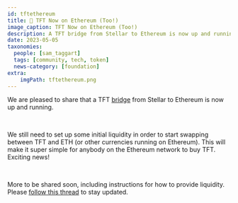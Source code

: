 ```yaml
---
id: tftethereum
title: 🔑 TFT Now on Ethereum (Too!)
image_caption: TFT Now on Ethereum (Too!)
description: A TFT bridge from Stellar to Ethereum is now up and running!
date: 2023-05-05
taxonomies:
  people: [sam_taggart]
  tags: [community, tech, token]
  news-category: [foundation]
extra:
    imgPath: tftethereum.png
---
```


We are pleased to share that a TFT [bridge](https://bridge.eth.threefold.io/) from Stellar to Ethereum is now up and running.

<br/>

We still need to set up some initial liquidity in order to start swapping between TFT and ETH (or other currencies running on Ethereum). This will make it super simple for anybody on the Ethereum network to buy TFT. Exciting news!

<br/>

More to be shared soon, including instructions for how to provide liquidity. Please [follow this thread](https://forum.threefold.io/t/tft-on-ethereum/3928) to stay updated.